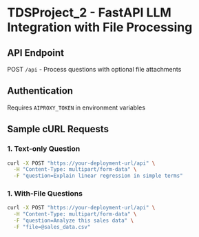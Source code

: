 # TDSProject_2 - FastAPI LLM Integration with File Processing

## API Endpoint
POST `/api` - Process questions with optional file attachments

## Authentication
Requires `AIPROXY_TOKEN` in environment variables

## Sample cURL Requests

### 1. Text-only Question
```bash
curl -X POST "https://your-deployment-url/api" \
  -H "Content-Type: multipart/form-data" \
  -F "question=Explain linear regression in simple terms"
```

### 1. With-File Questions
```bash
curl -X POST "https://your-deployment-url/api" \
  -H "Content-Type: multipart/form-data" \
  -F "question=Analyze this sales data" \
  -F "file=@sales_data.csv"
